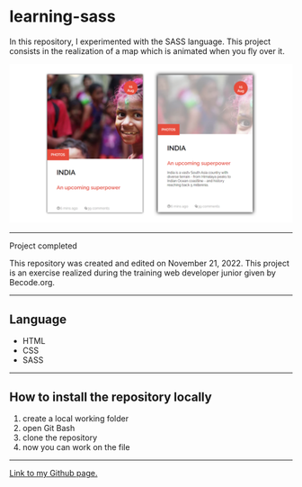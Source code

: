 # learning-sass

In this repository, I experimented with the SASS language.
This project consists in the realization of a map which is animated when you fly over it.

![](capture.png)

---

Project completed

This repository was created and edited on November 21, 2022. This project is an exercise realized during the training web developer junior given by Becode.org.

---

## Language

- HTML
- CSS
- SASS

---

## How to install the repository locally

1. create a local working folder
2. open Git Bash
3. clone the repository
4. now you can work on the file

---

[Link to my Github page.](https://mathildecornelis.github.io/learning-sass/)
